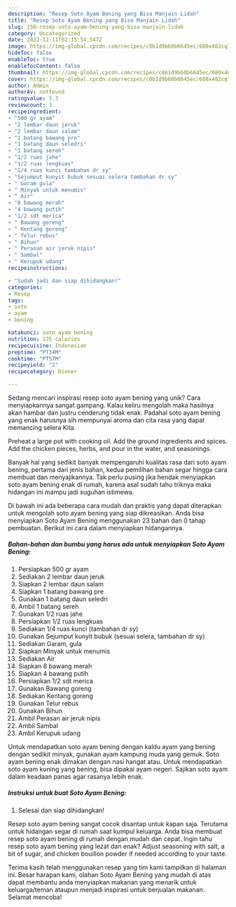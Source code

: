 ```yaml
---
description: "Resep Soto Ayam Bening yang Bisa Manjain Lidah"
title: "Resep Soto Ayam Bening yang Bisa Manjain Lidah"
slug: 150-resep-soto-ayam-bening-yang-bisa-manjain-lidah
category: Uncategorized
date: 2022-12-11T02:15:54.547Z
image: https://img-global.cpcdn.com/recipes/c0b1d9b60b6645ec/680x482cq70/soto-ayam-bening-foto-resep-utama.jpg
hideToc: false
enableToc: true
enableTocContent: false
thumbnail: https://img-global.cpcdn.com/recipes/c0b1d9b60b6645ec/680x482cq70/soto-ayam-bening-foto-resep-utama.jpg
cover: https://img-global.cpcdn.com/recipes/c0b1d9b60b6645ec/680x482cq70/soto-ayam-bening-foto-resep-utama.jpg
author: Admin
authorAv: notfound
ratingvalue: 3.3
reviewcount: 3
recipeingredient:
- "500 gr ayam"
- "2 lembar daun jeruk"
- "2 lembar daun salam"
- "1 batang bawang pre"
- "1 batang daun seledri"
- "1 batang sereh"
- "1/2 ruas jahe"
- "1/2 ruas lengkuas"
- "1/4 ruas kunci tambahan dr sy"
- "Sejumput kunyit bubuk sesuai selera tambahan dr sy"
- " Garam gula"
- " Minyak untuk menumis"
- " Air"
- "8 bawang merah"
- "4 bawang putih"
- "1/2 sdt merica"
- " Bawang goreng"
- " Kentang goreng"
- " Telur rebus"
- " Bihun"
- " Perasan air jeruk nipis"
- " Sambal"
- " Kerupuk udang"
recipeinstructions:

- "Sudah jadi dan siap dihidangkan!"
categories:
- Resep
tags:
- soto
- ayam
- bening

katakunci: soto ayam bening 
nutrition: 175 calories
recipecuisine: Indonesian
preptime: "PT34M"
cooktime: "PT57M"
recipeyield: "2"
recipecategory: Dinner

---
```





Sedang mencari inspirasi resep soto ayam bening yang unik? Cara menyiapkannya sangat gampang. Kalau keliru mengolah maka hasilnya akan hambar dan justru cenderung tidak enak. Padahal soto ayam bening yang enak harusnya sih mempunyai aroma dan cita rasa yang dapat memancing selera Kita.





Preheat a large pot with cooking oil. Add the ground ingredients and spices. Add the chicken pieces, herbs, and pour in the water, and seasonings.

Banyak hal yang sedikit banyak mempengaruhi kualitas rasa dari soto ayam bening, pertama dari jenis bahan, kedua pemilihan bahan segar hingga cara membuat dan menyajikannya. Tak perlu pusing jika hendak menyiapkan soto ayam bening enak di rumah, karena asal sudah tahu triknya maka hidangan ini mampu jadi suguhan istimewa.






Di bawah ini ada beberapa cara mudah dan praktis yang dapat diterapkan untuk mengolah soto ayam bening yang siap dikreasikan. Anda bisa menyiapkan Soto Ayam Bening menggunakan 23 bahan dan 0 tahap pembuatan. Berikut ini cara dalam menyiapkan hidangannya.

<!--inarticleads1-->

##### Bahan-bahan dan bumbu yang harus ada untuk menyiapkan Soto Ayam Bening:

1. Persiapkan 500 gr ayam
1. Sediakan 2 lembar daun jeruk
1. Siapkan 2 lembar daun salam
1. Siapkan 1 batang bawang pre
1. Gunakan 1 batang daun seledri
1. Ambil 1 batang sereh
1. Gunakan 1/2 ruas jahe
1. Persiapkan 1/2 ruas lengkuas
1. Sediakan 1/4 ruas kunci (tambahan dr sy)
1. Gunakan Sejumput kunyit bubuk (sesuai selera, tambahan dr sy)
1. Sediakan  Garam, gula
1. Siapkan  Minyak untuk menumis
1. Sediakan  Air
1. Siapkan 8 bawang merah
1. Siapkan 4 bawang putih
1. Persiapkan 1/2 sdt merica
1. Gunakan  Bawang goreng
1. Sediakan  Kentang goreng
1. Gunakan  Telur rebus
1. Gunakan  Bihun
1. Ambil  Perasan air jeruk nipis
1. Ambil  Sambal
1. Ambil  Kerupuk udang


Untuk mendapatkan soto ayam bening dengan kaldu ayam yang bening dengan sedikit minyak, gunakan ayam kampung muda yang gemuk. Soto ayam bening enak dimakan dengan nasi hangat atau. Untuk mendapatkan soto ayam kuning yang bening, bisa dipakai ayam negeri. Sajikan soto ayam dalam keadaan panas agar rasanya lebih enak. 

<!--inarticleads2-->

##### Instruksi untuk buat Soto Ayam Bening:


1. Selesai dan siap dihidangkan!

Resep soto ayam bening sangat cocok disantap untuk kapan saja. Terutama untuk hidangan segar di rumah saat kumpul keluarga. Anda bisa membuat resep soto ayam bening di rumah dengan mudah dan cepat. Ingin tahu resep soto ayam bening yang lezat dan enak? Adjust seasoning with salt, a bit of sugar, and chicken bouillon powder if needed according to your taste. 

Terima kasih telah menggunakan resep yang tim kami tampilkan di halaman ini. Besar harapan kami, olahan Soto Ayam Bening yang mudah di atas dapat membantu anda menyiapkan makanan yang menarik untuk keluarga/teman ataupun menjadi inspirasi untuk berjualan makanan. Selamat mencoba!
